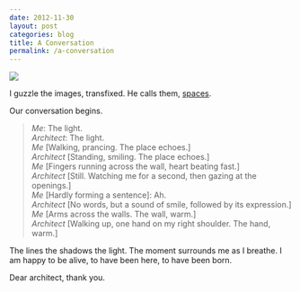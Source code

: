 ```yaml
---
date: 2012-11-30
layout: post
categories: blog
title: A Conversation
permalink: /a-conversation
---
```

![](http://25.media.tumblr.com/tumblr_mb9u48ON9A1qb5ttuo1_1280.jpg)

I guzzle the images, transfixed. He calls them, [spaces](http://pinterest.com/shujihisada/spaces/).

Our conversation begins.

> _Me_: The light.  
> _Architect_: The light.  
> _Me_ [Walking, prancing. The place echoes.]  
> _Architect_ [Standing, smiling. The place echoes.]  
> _Me_ [Fingers running across the wall, heart beating fast.]  
> _Architect_ [Still. Watching me for a second, then gazing at the openings.]  
> _Me_ [Hardly forming a sentence]: Ah.  
> _Architect_ [No words, but a sound of smile, followed by its expression.]  
> _Me_ [Arms across the walls. The wall, warm.]  
> _Architect_ [Walking up, one hand on my right shoulder. The hand, warm.]  

The lines the shadows the light. The moment surrounds me as I breathe. I am happy to be alive, to have been here, to have been born. 

Dear architect, thank you.